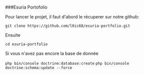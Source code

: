###Esuria Portofolio

Pour lancer le projet, il faut d'abord le récuperer sur notre github: 

`git clone https://github.com/l0ic68/esuria-portfolio.git`

Ensuite 

`cd esuria-portfolio`

Si vous n'avez pas encore la base de donnée

`php bin/console doctrine:database:create`
`php bin/console doctrine:schema:update --force`





